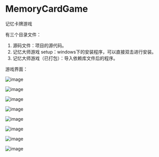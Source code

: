# MemoryCardGame
记忆卡牌游戏

有三个目录文件：
1. 源码文件：项目的源代码。
2. 记忆大师游戏 setup：windows下的安装程序，可以直接双击进行安装。
3. 记忆大师游戏（已打包）：导入依赖库文件后的程序。

游戏界面：

![image](https://user-images.githubusercontent.com/44105723/215795438-c541dd47-a782-4a18-b7f8-d22d9670f692.png)

![image](https://user-images.githubusercontent.com/44105723/215795569-87064777-8b83-4e1a-a0d3-0e24e596d6f3.png)

![image](https://user-images.githubusercontent.com/44105723/215795632-c3447598-6ac4-40a4-a95f-05cddb1ea814.png)

![image](https://user-images.githubusercontent.com/44105723/215795686-9659971a-f6a3-4315-a36d-7799a0b79e20.png)

![image](https://user-images.githubusercontent.com/44105723/215796045-f08e7ecb-65b8-4b8d-8745-f3aa343edd24.png)

![image](https://user-images.githubusercontent.com/44105723/215796107-fc0f7db0-7eb2-4af7-a4f8-c3fb1890df0e.png)

![image](https://user-images.githubusercontent.com/44105723/215796182-92c4950f-b4cb-41ff-acb2-3dda7f48ed7a.png)

![image](https://user-images.githubusercontent.com/44105723/215796988-be04b660-b362-47f3-ac71-2cb7a79667bc.png)
